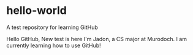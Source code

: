 # hello-world
A test repository for learning GitHub 

Hello GitHub,
New test is here
I'm Jadon, a CS major at Murodoch. I am currently learning how to use GitHub!
